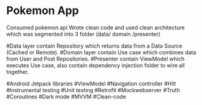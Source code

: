 # Pokemon App

Consumed pokemon api
Wrote clean code and used  clean architecture which was segmented into 3 folder (data/ domain /presenter)

#Data layer contain  Repository  which returns data from a Data Source (Cached or Remote).
#Domain layer contain Use case which combines data from User and Post Repositories.
#Presenter contain ViewModel which executes Use case, also contain dependency injection folder to wire all together.

#Android Jetpack libraries
#ViewModel
#Navigation controller
#Hilt
#Instrumental testing
#Unit testing
#Retrofit
#Mockwebserver
#Truth
#Coroutines
#Dark mode
#MVVM
#Clean-code




